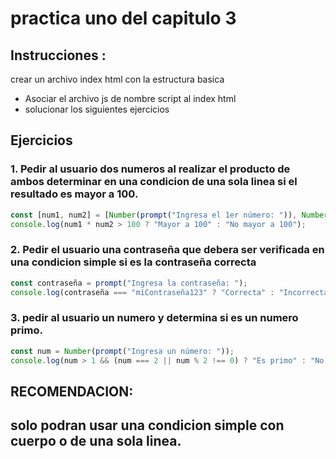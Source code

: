 # practica uno del capitulo 3
## Instrucciones :
crear un archivo index html con la estructura basica
- Asociar el archivo js de nombre script al index html
- solucionar los siguientes ejercicios

## Ejercicios
### 1. Pedir al usuario dos numeros al realizar el producto de ambos determinar en una condicion de una sola linea si el resultado es mayor a 100.
```js
const [num1, num2] = [Number(prompt("Ingresa el 1er número: ")), Number(prompt("Ingresa el 2do número: "))];
console.log(num1 * num2 > 100 ? "Mayor a 100" : "No mayor a 100");
```
### 2. Pedir el usuario una contraseña que debera ser verificada en una condicion simple si es la contraseña correcta
```js
const contraseña = prompt("Ingresa la contraseña: ");
console.log(contraseña === "miContraseña123" ? "Correcta" : "Incorrecta");
```
### 3. pedir al usuario un numero y determina si es un numero primo.
```js
const num = Number(prompt("Ingresa un número: "));
console.log(num > 1 && (num === 2 || num % 2 !== 0) ? "Es primo" : "No es primo");
```
## RECOMENDACION:
## solo podran usar una condicion simple  con  cuerpo o de una sola linea.